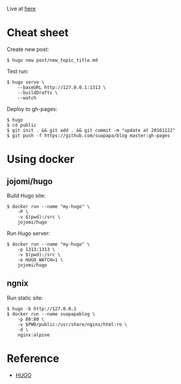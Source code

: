 Live at [here](http://suapapa.github.io/blog/)

# Cheat sheet

Create new post:

    $ hugo new post/new_topic_title.md

Test run:

    $ hugo serve \
        --baseURL http://127.0.0.1:1313 \
        --buildDrafts \
        --watch

Deploy to gh-pages:

    $ hugo
    $ cd public
    $ git init . && git add . && git commit -m "update at 20161122"
    $ git push -f https://github.com/suapapa/blog master:gh-pages

# Using docker

## jojomi/hugo

Build Hugo site:

    $ docker run --name "my-hugo" \
        -P \
        -v $(pwd):/src \
        jojomi/hugo

Run Hugo server:

    $ docker run --name "my-hugo" \
        -p 1313:1313 \
        -v $(pwd):/src \
        -e HUGO_WATCH=1 \
        jojomi/hugo

## ngnix

Run static site:

    $ hugo -b http://127.0.0.1
    $ docker run --name suapapablog \
        -p 80:80 \
        -v $PWD/public:/usr/share/nginx/html:ro \
        -d \
        nginx:alpine


# Reference

* [HUGO](https://gohugo.io/)
